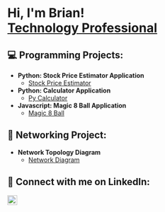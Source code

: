 <h1>Hi, I'm Brian! <br/><a href="https://github.com/brianhernandez04">Technology Professional</a></h1>

<h2>💻 Programming Projects:</h2>

- <b>Python: Stock Price Estimator Application</b>
  - [Stock Price Estimator](https://github.com/brianhernandez04/StockEstimatorApp)
- <b>Python: Calculator Application</b>
  - [Py Calculator](https://github.com/brianhernandez04/pythoncalculator)
- <b>Javascript: Magic 8 Ball Application</b>
  - [Magic 8 Ball](https://github.com/brianhernandez04/magic8ball)

<!---
<h2>🐧 Linux Projects:</h2>

- <b>In Progress...</b>
  - [In Progress...](https://example.com/)
- <b>In Progress...</b>
  - [In Progress...](https://example.com/)

<h2>👨‍💻 Devops Projects:</h2>

- <b>In Progress...</b>
  - [In Progress...](https://example.com/)
- <b>In Progress...</b>
  - [In Progress...](https://example.com/)
 -->
<h2>🛜 Networking Project:</h2>

- <b>Network Topology Diagram</b>
  - [Network Diagram](https://github.com/brianhernandez04/Network-Topology-Diagram)
  
<h2> 🤳 Connect with me on LinkedIn:</h2>

[<img align="left" alt="BrianHernandez | LinkedIn" width="22px" src="https://cdn.jsdelivr.net/npm/simple-icons@v3/icons/linkedin.svg" />][linkedin]

[linkedin]: https://www.linkedin.com/in/brian-hernandez04/
